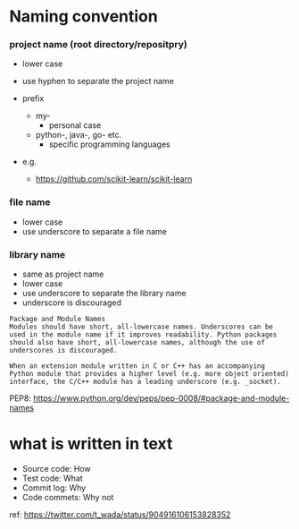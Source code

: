 # Naming convention
### project name (root directory/repositpry)
- lower case
- use hyphen to separate the project name
- prefix
  - my-
    - personal case
  - python-, java-, go- etc.
    - specific programming languages

- e.g.
  - https://github.com/scikit-learn/scikit-learn

### file name
- lower case
- use underscore to separate a file name

### library name
- same as project name
- lower case
- use underscore to separate the library name
- underscore is discouraged

```
Package and Module Names
Modules should have short, all-lowercase names. Underscores can be used in the module name if it improves readability. Python packages should also have short, all-lowercase names, although the use of underscores is discouraged.

When an extension module written in C or C++ has an accompanying Python module that provides a higher level (e.g. more object oriented) interface, the C/C++ module has a leading underscore (e.g. _socket).
```
PEP8: https://www.python.org/dev/peps/pep-0008/#package-and-module-names


# what is written in text
- Source code: How
- Test code: What
- Commit log: Why
- Code commets: Why not

ref: https://twitter.com/t_wada/status/904916106153828352
